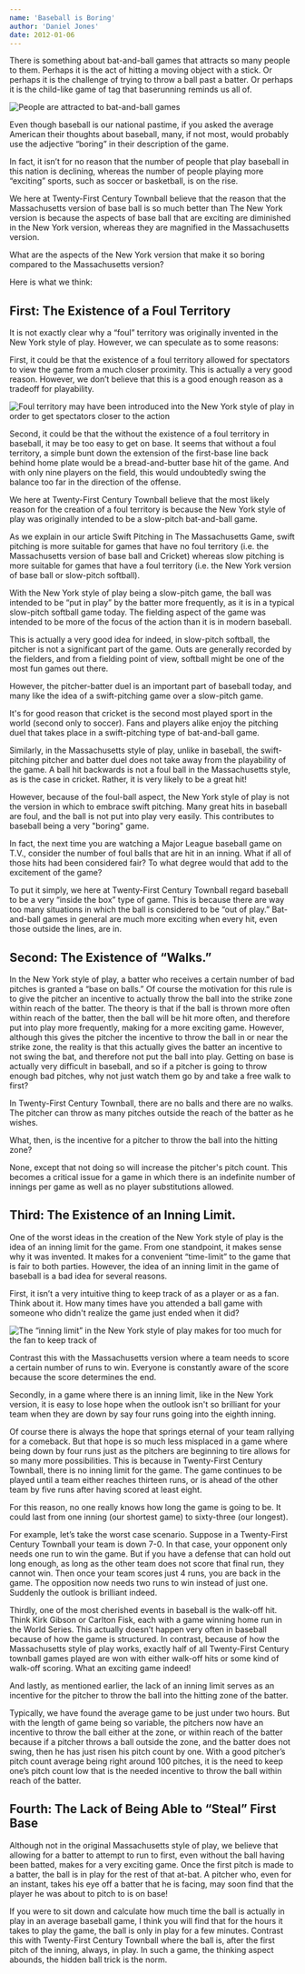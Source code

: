 ```yaml
---
name: 'Baseball is Boring'
author: 'Daniel Jones'
date: 2012-01-06
---
```


There is something about bat-and-ball games that attracts so many people to them. Perhaps it is the act of hitting a moving object with a stick. Or perhaps it is the challenge of trying to throw a ball past a batter. Or perhaps it is the child-like game of tag that baserunning reminds us all of.

![People are attracted to bat-and-ball games](/public/content/boring-people.jpg)

Even though baseball is our national pastime, if you asked the average American their thoughts about baseball, many, if not most, would probably use the adjective “boring” in their description of the game.

In fact, it isn’t for no reason that the number of people that play baseball in this nation is declining, whereas the number of people playing more “exciting” sports, such as soccer or basketball, is on the rise.

We here at Twenty-First Century Townball believe that the reason that the Massachusetts version of base ball is so much better than The New York version is because the aspects of base ball that are exciting are diminished in the New York version, whereas they are magnified in the Massachusetts version.

What are the aspects of the New York version that make it so boring compared to the Massachusetts version?

Here is what we think:

## First: The Existence of a Foul Territory

It is not exactly clear why a “foul” territory was originally invented in the New York style of play. However, we can speculate as to some reasons:

First, it could be that the existence of a foul territory allowed for spectators to view the game from a much closer proximity. This is actually a very good reason. However, we don’t believe that this is a good enough reason as a tradeoff for playability.

![Foul territory may have been introduced into the New York style of play in order to get spectators closer to the action](/public/content/boring-foul.jpg)

Second, it could be that the without the existence of a foul territory in baseball, it may be too easy to get on base. It seems that without a foul territory, a simple bunt down the extension of the first-base line back behind home plate would be a bread-and-butter base hit of the game. And with only nine players on the field, this would undoubtedly swing the balance too far in the direction of the offense.

We here at Twenty-First Century Townball believe that the most likely reason for the creation of a foul territory is because the New York style of play was originally intended to be a slow-pitch bat-and-ball game.

As we explain in our article Swift Pitching in The Massachusetts Game, swift pitching is more suitable for games that have no foul territory (i.e. the Massachusetts version of base ball and Cricket) whereas slow pitching is more suitable for games that have a foul territory (i.e. the New York version of base ball or slow-pitch softball).

With the New York style of play being a slow-pitch game, the ball was intended to be “put in play” by the batter more frequently, as it is in a typical slow-pitch softball game today. The fielding aspect of the game was intended to be more of the focus of the action than it is in modern baseball.

This is actually a very good idea for indeed, in slow-pitch softball, the pitcher is not a significant part of the game. Outs are generally recorded by the fielders, and from a fielding point of view, softball might be one of the most fun games out there.

However, the pitcher-batter duel is an important part of baseball today, and many like the idea of a swift-pitching game over a slow-pitch game.

It's for good reason that cricket is the second most played sport in the world (second only to soccer). Fans and players alike enjoy the pitching duel that takes place in a swift-pitching type of bat-and-ball game.

Similarly, in the Massachusetts style of play, unlike in baseball, the swift-pitching pitcher and batter duel does not take away from the playability of the game. A ball hit backwards is not a foul ball in the Massachusetts style, as is the case in cricket. Rather, it is very likely to be a great hit!

However, because of the foul-ball aspect, the New York style of play is not the version in which to embrace swift pitching. Many great hits in baseball are foul, and the ball is not put into play very easily. This contributes to baseball being a very "boring" game.

In fact, the next time you are watching a Major League baseball game on T.V., consider the number of foul balls that are hit in an inning. What if all of those hits had been considered fair? To what degree would that add to the excitement of the game?

To put it simply, we here at Twenty-First Century Townball regard baseball to be a very “inside the box” type of game. This is because there are way too many situations in which the ball is considered to be “out of play.” Bat-and-ball games in general are much more exciting when every hit, even those outside the lines, are in.

## Second: The Existence of “Walks.”

In the New York style of play, a batter who receives a certain number of bad pitches is granted a “base on balls.” Of course the motivation for this rule is to give the pitcher an incentive to actually throw the ball into the strike zone within reach of the batter. The theory is that if the ball is thrown more often within reach of the batter, then the ball will be hit more often, and therefore put into play more frequently, making for a more exciting game. However, although this gives the pitcher the incentive to throw the ball in or near the strike zone, the reality is that this actually gives the batter an incentive to not swing the bat, and therefore not put the ball into play. Getting on base is actually very difficult in baseball, and so if a pitcher is going to throw enough bad pitches, why not just watch them go by and take a free walk to first?

In Twenty-First Century Townball, there are no balls and there are no walks. The pitcher can throw as many pitches outside the reach of the batter as he wishes.

What, then, is the incentive for a pitcher to throw the ball into the hitting zone?

None, except that not doing so will increase the pitcher's pitch count. This becomes a critical issue for a game in which there is an indefinite number of innings per game as well as no player substitutions allowed.

## Third: The Existence of an Inning Limit.

One of the worst ideas in the creation of the New York style of play is the idea of an inning limit for the game. From one standpoint, it makes sense why it was invented. It makes for a convenient “time-limit” to the game that is fair to both parties. However, the idea of an inning limit in the game of baseball is a bad idea for several reasons.

First, it isn’t a very intuitive thing to keep track of as a player or as a fan. Think about it. How many times have you attended a ball game with someone who didn't realize the game just ended when it did?

![The “inning limit” in the New York style of play makes for too much for the fan to keep track of](/public/content/boring-inning-limit.jpg)

Contrast this with the Massachusetts version where a team needs to score a certain number of runs to win. Everyone is constantly aware of the score because the score determines the end.

Secondly, in a game where there is an inning limit, like in the New York version, it is easy to lose hope when the outlook isn't so brilliant for your team when they are down by say four runs going into the eighth inning.

Of course there is always the hope that springs eternal of your team rallying for a comeback. But that hope is so much less misplaced in a game where being down by four runs just as the pitchers are beginning to tire allows for so many more possibilities. This is because in Twenty-First Century Townball, there is no inning limit for the game. The game continues to be played until a team either reaches thirteen runs, or is ahead of the other team by five runs after having scored at least eight.

For this reason, no one really knows how long the game is going to be. It could last from one inning (our shortest game) to sixty-three (our longest).

For example, let’s take the worst case scenario. Suppose in a Twenty-First Century Townball your team is down 7-0. In that case, your opponent only needs one run to win the game. But if you have a defense that can hold out long enough, as long as the other team does not score that final run, they cannot win. Then once your team scores just 4 runs, you are back in the game. The opposition now needs two runs to win instead of just one. Suddenly the outlook is brilliant indeed.

Thirdly, one of the most cherished events in baseball is the walk-off hit. Think Kirk Gibson or Carlton Fisk, each with a game winning home run in the World Series. This actually doesn’t happen very often in baseball because of how the game is structured. In contrast, because of how the Massachusetts style of play works, exactly half of all Twenty-First Century townball games played are won with either walk-off hits or some kind of walk-off scoring. What an exciting game indeed!

And lastly, as mentioned earlier, the lack of an inning limit serves as an incentive for the pitcher to throw the ball into the hitting zone of the batter.

Typically, we have found the average game to be just under two hours. But with the length of game being so variable, the pitchers now have an incentive to throw the ball either at the zone, or within reach of the batter because if a pitcher throws a ball outside the zone, and the batter does not swing, then he has just risen his pitch count by one. With a good pitcher’s pitch count average being right around 100 pitches, it is the need to keep one’s pitch count low that is the needed incentive to throw the ball within reach of the batter.

## Fourth: The Lack of Being Able to “Steal” First Base

Although not in the original Massachusetts style of play, we believe that allowing for a batter to attempt to run to first, even without the ball having been batted, makes for a very exciting game. Once the first pitch is made to a batter, the ball is in play for the rest of that at-bat. A pitcher who, even for an instant, takes his eye off a batter that he is facing, may soon find that the player he was about to pitch to is on base!

If you were to sit down and calculate how much time the ball is actually in play in an average baseball game, I think you will find that for the hours it takes to play the game, the ball is only in play for a few minutes. Contrast this with Twenty-First Century Townball where the ball is, after the first pitch of the inning, always, in play. In such a game, the thinking aspect abounds, the hidden ball trick is the norm.
